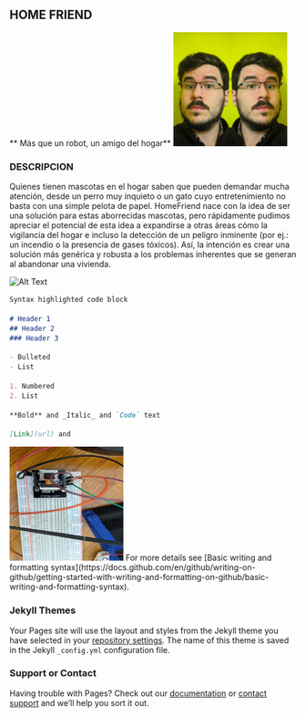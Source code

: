 ## HOME FRIEND
**                  Más que un robot, un amigo del hogar**
<img src="https://github.com/im-homefriend/HomeFriend/blob/main/docs/WhatsApp%20Image%202020-10-18%20at%2015.21.43.jpeg" alt="drawing"  height ="200" width="200" />

### DESCRIPCION


Quienes tienen mascotas en el hogar saben que pueden demandar mucha atención, desde un perro muy inquieto o un gato cuyo entretenimiento no basta con una simple pelota de papel. HomeFriend nace con la idea de ser una solución para estas aborrecidas mascotas, pero rápidamente pudimos apreciar el potencial de esta idea a expandirse a otras áreas cómo la vigilancia del hogar e incluso la detección de un peligro inminente (por ej.: un incendio o la presencia de gases tóxicos). Así, la intención es crear una solución más genérica y robusta a los problemas inherentes que se generan al abandonar una vivienda.

![Alt Text](https://media.giphy.com/media/vFKqnCdLPNOKc/giphy.gif)

```markdown
Syntax highlighted code block

# Header 1
## Header 2
### Header 3

- Bulleted
- List

1. Numbered
2. List

**Bold** and _Italic_ and `Code` text

[Link](url) and 
```

<img src="https://github.com/im-homefriend/HomeFriend/blob/main/docs/foto1.jpeg" alt="drawing"  height ="200" width="200" />
For more details see [Basic writing and formatting syntax](https://docs.github.com/en/github/writing-on-github/getting-started-with-writing-and-formatting-on-github/basic-writing-and-formatting-syntax).

### Jekyll Themes

Your Pages site will use the layout and styles from the Jekyll theme you have selected in your [repository settings](https://github.com/im-homefriend/HomeFriend/settings/pages). The name of this theme is saved in the Jekyll `_config.yml` configuration file.

### Support or Contact

Having trouble with Pages? Check out our [documentation](https://docs.github.com/categories/github-pages-basics/) or [contact support](https://support.github.com/contact) and we’ll help you sort it out.
